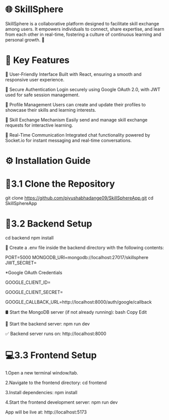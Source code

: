 # 🌐 SkillSphere
SkillSphere is a collaborative platform designed to facilitate skill exchange among users.
It empowers individuals to connect, share expertise, and learn from each other in real-time, fostering a culture of continuous learning and personal growth. 🚀

# 🔑 Key Features

🎯 User-Friendly Interface
Built with React, ensuring a smooth and responsive user experience.


🔐 Secure Authentication
Login securely using Google OAuth 2.0, with JWT used for safe session management.


👤 Profile Management
Users can create and update their profiles to showcase their skills and learning interests.

🔄 Skill Exchange Mechanism
Easily send and manage skill exchange requests for interactive learning.


💬 Real-Time Communication
Integrated chat functionality powered by Socket.io for instant messaging and real-time conversations.


# ⚙️ Installation Guide


# 📁3.1 Clone the Repository
git clone https://github.com/piyushabhadange09/SkillSphereApp.git
cd SkillSphereApp


# 🔧3.2 Backend Setup
cd backend
npm install

📝 Create a .env file inside the backend directory with the following contents:

PORT=5000
MONGODB_URI=mongodb://localhost:27017/skillsphere
JWT_SECRET=<Your JWT Secret Key>

*Google OAuth Credentials

GOOGLE_CLIENT_ID= <Your Google Client ID>

GOOGLE_CLIENT_SECRET=<Your Google Client Secret>

GOOGLE_CALLBACK_URL=http://localhost:8000/auth/google/callback

🛢️ Start the MongoDB server (if not already running):
bash
Copy
Edit

🚀 Start the backend server:
  npm run dev

✅ Backend server runs on: http://localhost:8000

# 💻3.3 Frontend Setup

1.Open a new terminal window/tab.

2.Navigate to the frontend directory:
cd frontend

3.Install dependencies:
npm install

4.Start the frontend development server:
npm run dev

App will be live at: http://localhost:5173
